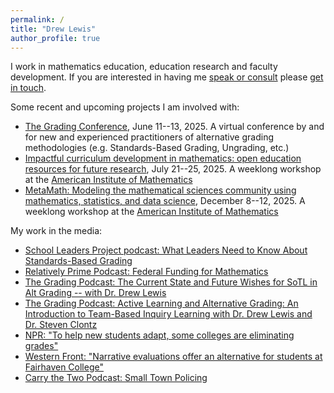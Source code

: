 ```yaml
---
permalink: /
title: "Drew Lewis"
author_profile: true
---
```


I work in mathematics education, education research and faculty development.  If you are interested in having me [speak or consult](consulting.html) please [get in touch](mailto:drew.lewis@gmail.com).

Some recent and upcoming projects I am involved with:
- [The Grading Conference](https://thegradingconference.com/), June 11--13, 2025. A virtual conference by and for new and experienced practitioners of alternative grading methodologies (e.g. Standards-Based Grading, Ungrading, etc.)
- [Impactful curriculum development in mathematics: open education resources for future research](https://aimath.org/workshops/upcoming/quantreasoning/), July 21--25, 2025. A weeklong workshop at the [American Institute of Mathematics](https://aimath.org)
- [MetaMath: Modeling the mathematical sciences community using mathematics, statistics, and data science](https://aimath.org/workshops/upcoming/metamath/), December 8--12, 2025. A weeklong workshop at the [American Institute of Mathematics](https://aimath.org)


My work in the media:
- [School Leaders Project podcast: What Leaders Need to Know About Standards-Based Grading](https://youtu.be/O_ysOYA4SE8?si=bfRWlhm0MHV2LYp8)
- [Relatively Prime Podcast: Federal Funding for Mathematics](https://relprime.com/rpsf/)
- [The Grading Podcast: The Current State and Future Wishes for SoTL in Alt Grading -- with Dr. Drew Lewis](https://thegradingpod.com/episodes/29-the-current-state-and-future-wishes-for-sotl-in-alt-grading-with-dr-drew-lewis/)
- [The Grading Podcast: Active Learning and Alternative Grading: An Introduction to Team-Based Inquiry Learning with Dr. Drew Lewis and Dr. Steven Clontz](https://thegradingpod.com/episodes/26-active-learning-and-alternative-grading-an-introduction-to-team-based-inquiry-learning-with-dr-drew-lewis-and-dr-steven-clontz/)
- [NPR: "To help new students adapt, some colleges are eliminating grades"](https://www.npr.org/2023/03/26/1164832694/to-help-new-students-adapt-some-colleges-are-eliminating-grades)
- [Western Front: "Narrative evaluations offer an alternative for students at Fairhaven College"](https://www.westernfrontonline.com/article/2023/05/fairhaven-grading)
- [Carry the Two Podcast: Small Town Policing](https://www.imsi.institute/podcast/jude-higdon-on-small-town-policing/)
